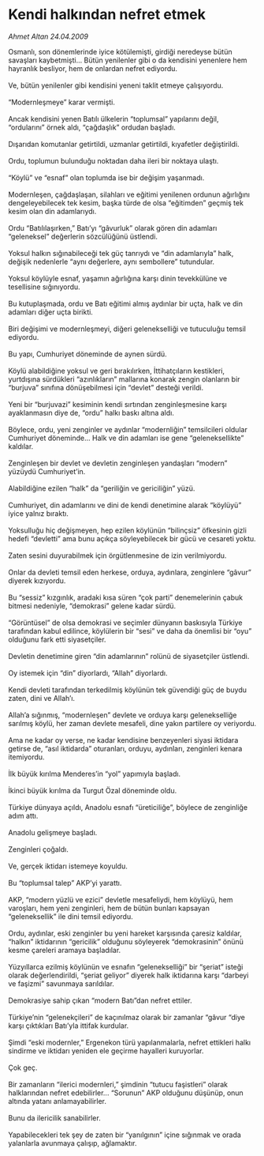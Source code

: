 # Kendi halkından nefret etmek

*Ahmet Altan 24.04.2009*

<div class="taraf_structure_2col_1zq">
<div class="margen_n">



 <p>Osmanlı, son dönemlerinde iyice kötülemişti, girdiği neredeyse bütün savaşları kaybetmişti... Bütün yenilenler gibi o da kendisini yenenlere hem hayranlık besliyor, hem de onlardan nefret ediyordu. <br/><br/>Ve, bütün yenilenler gibi kendisini yeneni taklit etmeye çalışıyordu. <br/><br/>“Modernleşmeye” karar vermişti. <br/><br/>Ancak kendisini yenen Batılı ülkelerin “toplumsal” yapılarını değil, “ordularını” örnek aldı, “çağdaşlık” ordudan başladı. <br/><br/>Dışarıdan komutanlar getirtildi, uzmanlar getirtildi, kıyafetler değiştirildi. <br/><br/>Ordu, toplumun bulunduğu noktadan daha ileri bir noktaya ulaştı. <br/><br/>“Köylü” ve “esnaf” olan toplumda ise bir değişim yaşanmadı. <br/><br/>Modernleşen, çağdaşlaşan, silahları ve eğitimi yenilenen ordunun ağırlığını dengeleyebilecek tek kesim, başka türde de olsa “eğitimden” geçmiş tek kesim olan din adamlarıydı. <br/><br/>Ordu “Batılılaşırken,” Batı’yı “gâvurluk” olarak gören din adamları “geleneksel” değerlerin sözcülüğünü üstlendi. <br/><br/>Yoksul halkın sığınabileceği tek güç tanrıydı ve “din adamlarıyla” halk, değişik nedenlerle “aynı değerlere, aynı sembollere” tutundular. <br/><br/>Yoksul köylüyle esnaf, yaşamın ağırlığına karşı dinin tevekkülüne ve tesellisine sığınıyordu. <br/><br/>Bu kutuplaşmada, ordu ve Batı eğitimi almış aydınlar bir uçta, halk ve din adamları diğer uçta birikti. <br/><br/>Biri değişimi ve modernleşmeyi, diğeri gelenekselliği ve tutuculuğu temsil ediyordu. <br/><br/>Bu yapı, Cumhuriyet döneminde de aynen sürdü. <br/><br/>Köylü alabildiğine yoksul ve geri bırakılırken, İttihatçıların kestikleri, yurtdışına sürdükleri “azınlıkların” mallarına konarak zengin olanların bir “burjuva” sınıfına dönüşebilmesi için “devlet” desteği verildi. <br/><br/>Yeni bir “burjuvazi” kesiminin kendi sırtından zenginleşmesine karşı ayaklanmasın diye de, “ordu” halkı baskı altına aldı. <br/><br/>Böylece, ordu, yeni zenginler ve aydınlar “modernliğin” temsilcileri oldular Cumhuriyet döneminde... Halk ve din adamları ise gene “geleneksellikte” kaldılar. <br/><br/>Zenginleşen bir devlet ve devletin zenginleşen yandaşları “modern” yüzüydü Cumhuriyet’in. <br/><br/>Alabildiğine ezilen “halk” da “geriliğin ve gericiliğin” yüzü. <br/><br/>Cumhuriyet, din adamlarını ve dini de kendi denetimine alarak “köylüyü” iyice yalnız bıraktı. <br/><br/>Yoksulluğu hiç değişmeyen, hep ezilen köylünün “bilinçsiz” öfkesinin gizli hedefi “devletti” ama bunu açıkça söyleyebilecek bir gücü ve cesareti yoktu. <br/><br/>Zaten sesini duyurabilmek için örgütlenmesine de izin verilmiyordu. <br/><br/>Onlar da devleti temsil eden herkese, orduya, aydınlara, zenginlere “gâvur” diyerek kızıyordu. <br/><br/>Bu “sessiz” kızgınlık, aradaki kısa süren “çok parti” denemelerinin çabuk bitmesi nedeniyle, “demokrasi” gelene kadar sürdü. <br/><br/>“Görüntüsel” de olsa demokrasi ve seçimler dünyanın baskısıyla Türkiye tarafından kabul edilince, köylülerin bir “sesi” ve daha da önemlisi bir “oyu” olduğunu fark etti siyasetçiler. <br/><br/>Devletin denetimine giren “din adamlarının” rolünü de siyasetçiler üstlendi. <br/><br/>Oy istemek için “din” diyorlardı, “Allah” diyorlardı. <br/><br/>Kendi devleti tarafından terkedilmiş köylünün tek güvendiği güç de buydu zaten, dini ve Allah’ı. <br/><br/>Allah’a sığınmış, “modernleşen” devlete ve orduya karşı gelenekselliğe sarılmış köylü, her zaman devlete mesafeli, dine yakın partilere oy veriyordu. <br/><br/>Ama ne kadar oy verse, ne kadar kendisine benzeyenleri siyasi iktidara getirse de, “asıl iktidarda” oturanları, orduyu, aydınları, zenginleri kenara itemiyordu. <br/><br/>İlk büyük kırılma Menderes’in “yol” yapımıyla başladı. <br/><br/>İkinci büyük kırılma da Turgut Özal döneminde oldu. <br/><br/>Türkiye dünyaya açıldı, Anadolu esnafı “üreticiliğe”, böylece de zenginliğe adım attı. <br/><br/>Anadolu gelişmeye başladı. <br/><br/>Zenginleri çoğaldı. <br/><br/>Ve, gerçek iktidarı istemeye koyuldu. <br/><br/>Bu “toplumsal talep” AKP’yi yarattı. <br/><br/>AKP, “modern yüzlü ve ezici” devletle mesafeliydi, hem köylüyü, hem varoşları, hem yeni zenginleri, hem de bütün bunları kapsayan “geleneksellik” ile dini temsil ediyordu. <br/><br/>Ordu, aydınlar, eski zenginler bu yeni hareket karşısında çaresiz kaldılar, “halkın” iktidarının “gericilik” olduğunu söyleyerek “demokrasinin” önünü kesme çareleri aramaya başladılar. <br/><br/>Yüzyıllarca ezilmiş köylünün ve esnafın “gelenekselliği” bir “şeriat” isteği olarak değerlendirildi, “şeriat geliyor” diyerek halk iktidarına karşı “darbeyi ve faşizmi” savunmaya sarıldılar. <br/><br/>Demokrasiye sahip çıkan “modern Batı”dan nefret ettiler. <br/><br/>Türkiye’nin “gelenekçileri” de kaçınılmaz olarak bir zamanlar “gâvur “diye karşı çıktıkları Batı’yla ittifak kurdular. <br/><br/>Şimdi “eski modernler,” Ergenekon türü yapılanmalarla, nefret ettikleri halkı sindirme ve iktidarı yeniden ele geçirme hayalleri kuruyorlar. <br/><br/>Çok geç. <br/><br/>Bir zamanların “ilerici modernleri,” şimdinin “tutucu faşistleri” olarak halklarından nefret edebilirler... “Sorunun” AKP olduğunu düşünüp, onun altında yatanı anlamayabilirler. <br/><br/>Bunu da ilericilik sanabilirler. <br/><br/>Yapabilecekleri tek şey de zaten bir “yanılgının” içine sığınmak ve orada yalanlarla avunmaya çalışıp, ağlamaktır.</p>
<br/>
<br/>
<br/>



<br/>


<div id="taraf_not">
</div>

</div>


</div>
